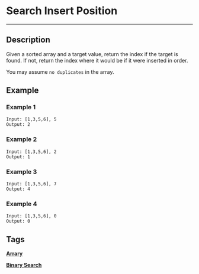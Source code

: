# Search Insert Position
-----
## Description
Given a sorted array and a target value, return the index if the target is found. If not, return the index where it would be if it were inserted in order.

You may assume ```no duplicates``` in the array.

## Example
### Example 1
```
Input: [1,3,5,6], 5
Output: 2
```

### Example 2
```
Input: [1,3,5,6], 2
Output: 1
```

### Example 3
```
Input: [1,3,5,6], 7
Output: 4
```

### Example 4
```
Input: [1,3,5,6], 0
Output: 0
```

## Tags
**[Arrary](https://leetcode.com/tag/array)**

**[Binary Search](https://leetcode.com/tag/binary-search)**


